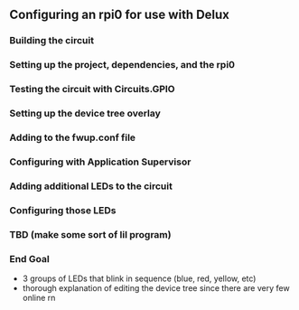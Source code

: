 ## Configuring an rpi0 for use with Delux

### Building the circuit

### Setting up the project, dependencies, and the rpi0

### Testing the circuit with Circuits.GPIO

### Setting up the device tree overlay

### Adding to the fwup.conf file

### Configuring with Application Supervisor

### Adding additional LEDs to the circuit

### Configuring those LEDs

### TBD (make some sort of lil program)

### End Goal 
- 3 groups of LEDs that blink in sequence (blue, red, yellow, etc)
- thorough explanation of editing the device tree since there are very few online rn